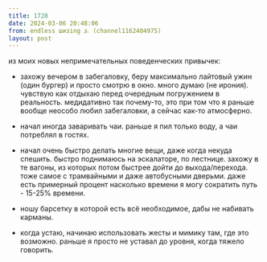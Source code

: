 ```yaml
---
title: 1728
date: 2024-03-06 20:48:06
from: endless шизing ⍼ (channel1162404975)
layout: post
---
```


из моих новых непримечательных поведенческих привычек:

- захожу вечером в забегаловку, беру максимально лайтовый ужин (один бургер) и просто смотрю в окно. много думаю (не ирония). чувствую как отдыхаю перед очередным погружением в реальность. медидативно так почему-то, это при том что я раньше вообще неособо любил забегаловки, а сейчас как-то атмосферно.

- начал иногда заваривать чаи. раньше я пил только воду, а чаи потреблял в гостях.

- начал очень быстро делать многие вещи, даже когда некуда спешить. быстро поднимаюсь на эскалаторе, по лестнице. 
захожу в те вагоны, из которых потом быстрее дойти до выхода/перехода. тоже самое с трамвайными и даже автобусными дверьми.
даже есть примерный процент насколько времени я могу сократить путь - 15-25% времени.

- ношу барсетку в которой есть всё необходимое, дабы не набивать карманы.

- когда устаю, начинаю использовать жесты и мимику там, где это возможно. раньше я просто не уставал до уровня, когда тяжело говорить.
